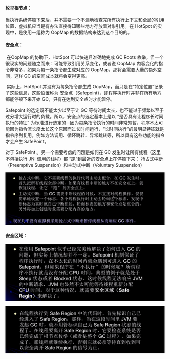#### 枚举根节点：

​		当执行系统停顿下来后，并不需要一个不漏地检查完所有执行上下文和全局的引用位置，虚拟机应当是有办法直接得知哪些地方存放着对象引用。在 HotSpot 的实现中，是使用一组称为 OopMap 的数据结构来达到这个目的的。



#### 安全点：

​		在OopMap 的协助下，HotSpot 可以快速且准确地完成 GC Roots 枚举，但一个很现实的问题随之而来：可能导致引用关系变化，或者说 OopMap 内容变化的指令非常多，如果为每一条指令都生成对应的 OopMap，那将会需要大量的额外空间，这样 GC 的空间成本就将会变得更高。

​		实际上，HotSpot 并没有为每条指令都生成 OopMap，而只是在“特定位置”记录了这些信息，这些位置称为 安全点（Safepoint），即程序执行时并非在所有地方都能停顿下来开始 GC，只有在达到安全点时才能暂停。

Safepoint 的选定既不能太少以至于让 GC 等待时间太长，也不能过于频繁以至于过分增大运行时的负载。所以，安全点的选定基本上是以  “是否具有让程序长时间执行的特征”  为标准进行选定的--因为每条指令执行的时间非常短暂，程序不太可能因为指令流长度太长这个原因而过长时间运行，“长时间执行”的最明显特征就是指令序列复用，例如方法调用、循环跳转、异常跳转等，所以具有这些功能的指令才会产生 SafePoint。

对于 SafePoint 。另一个需要考虑的问题是如何在 GC 发生时让所有线程（这里不包括执行 JNI 调用的线程）都 “跑”到最近的安全点上在停顿下来： 抢占式中断（Preemptive Suspension）和主动式中断（Voluntary Suspension）

![img](../../../typora-user-images/{5C5B166E-3CCD-655A-3B33-F812B9A3BA91}.jpg)



#### 安全区域：

![img](../../../typora-user-images/{2BB80CC4-7CFB-F7C5-179A-592D2DD71395}.jpg)

![img](../../../typora-user-images/{955F23F4-7EF6-1560-1919-D02BDAD7F737}.jpg)

